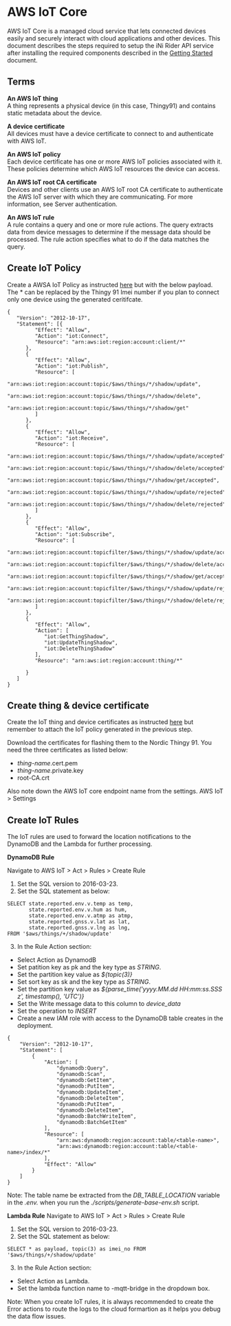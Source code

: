 # AWS IoT Core

AWS IoT Core is a managed cloud service that lets connected devices easily and securely interact with cloud applications and other devices. This document describes the steps required to setup the iNi Rider API service after installing the required components described in the [Getting Started](GettingStarted.md#deployment) document. 

## Terms 
**An AWS IoT thing**  
A thing represents a physical device (in this case, Thingy91) and contains static metadata about the device.

**A device certificate**  
All devices must have a device certificate to connect to and authenticate with AWS IoT.

**An AWS IoT policy**  
Each device certificate has one or more AWS IoT policies associated with it. These policies determine which AWS IoT resources the device can access.

**An AWS IoT root CA certificate**  
Devices and other clients use an AWS IoT root CA certificate to authenticate the AWS IoT server with which they are communicating. For more information, see Server authentication.

**An AWS IoT rule**  
A rule contains a query and one or more rule actions. The query extracts data from device messages to determine if the message data should be processed. The rule action specifies what to do if the data matches the query.

## Create IoT Policy
Create a AWSA IoT Policy as instructed [here](https://docs.aws.amazon.com/iot/latest/developerguide/iot-moisture-policy.html) but with the below payload. The * can be replaced by the Thingy 91 Imei number if you plan to connect only one device using the generated ceritifcate.
```
{
   "Version": "2012-10-17",
   "Statement": [{
         "Effect": "Allow",
         "Action": "iot:Connect",
         "Resource": "arn:aws:iot:region:account:client/*"
      },
      {
         "Effect": "Allow",
         "Action": "iot:Publish",
         "Resource": [
            "arn:aws:iot:region:account:topic/$aws/things/*/shadow/update",
            "arn:aws:iot:region:account:topic/$aws/things/*/shadow/delete",
            "arn:aws:iot:region:account:topic/$aws/things/*/shadow/get"
         ]
      },
      {
         "Effect": "Allow",
         "Action": "iot:Receive",
         "Resource": [
            "arn:aws:iot:region:account:topic/$aws/things/*/shadow/update/accepted",
            "arn:aws:iot:region:account:topic/$aws/things/*/shadow/delete/accepted",
            "arn:aws:iot:region:account:topic/$aws/things/*/shadow/get/accepted",
            "arn:aws:iot:region:account:topic/$aws/things/*/shadow/update/rejected",
            "arn:aws:iot:region:account:topic/$aws/things/*/shadow/delete/rejected"
         ]
      },
      {
         "Effect": "Allow",
         "Action": "iot:Subscribe",
         "Resource": [
            "arn:aws:iot:region:account:topicfilter/$aws/things/*/shadow/update/accepted",
            "arn:aws:iot:region:account:topicfilter/$aws/things/*/shadow/delete/accepted",
            "arn:aws:iot:region:account:topicfilter/$aws/things/*/shadow/get/accepted",
            "arn:aws:iot:region:account:topicfilter/$aws/things/*/shadow/update/rejected",
            "arn:aws:iot:region:account:topicfilter/$aws/things/*/shadow/delete/rejected"
         ]
      },
      {
         "Effect": "Allow",
         "Action": [
            "iot:GetThingShadow",
            "iot:UpdateThingShadow",
            "iot:DeleteThingShadow"
         ],
         "Resource": "arn:aws:iot:region:account:thing/*"

      }
   ]
}
```

## Create thing & device certificate
Create the IoT thing and device certificates as instructed [here](https://docs.aws.amazon.com/iot/latest/developerguide/iot-moisture-create-thing.html) but remember to attach the IoT policy generated in the previous step.

Download the certificates for flashing them to the Nordic Thingy 91. You need the three certificates as listed below:
  - *thing-name*.cert.pem
  - *thing-name*.private.key
  - root-CA.crt

  Also note down the AWS IoT core endpoint name from the settings. AWS IoT > Settings

## Create IoT Rules
The IoT rules are used to forward the location notifications to the DynamoDB and the Lambda for further processing.

**DynamoDB Rule**

Navigate to AWS IoT > Act > Rules > Create Rule

1. Set the SQL version to 2016-03-23.
2. Set the SQL statement as below:
```
SELECT state.reported.env.v.temp as temp,
       state.reported.env.v.hum as hum,
       state.reported.env.v.atmp as atmp,
       state.reported.gnss.v.lat as lat,
       state.reported.gnss.v.lng as lng,
FROM '$aws/things/+/shadow/update'
```
3. In the Rule Action section:
- Select Action as DynamodB
- Set patition key as pk and the key type as *STRING*.
- Set the partition key value as *${topic(3)}*
- Set sort key as sk and the key type as *STRING*.
- Set the partition key value as *${parse_time('yyyy.MM.dd HH:mm:ss.SSS z', timestamp(), 'UTC')}*
- Set the Write message data to this column to *device_data*
- Set the operation to *INSERT*
- Create a new IAM role with access to the DynamoDB table creates in the deployment. 
```
{
    "Version": "2012-10-17",
    "Statement": [
        {
            "Action": [
                "dynamodb:Query",
                "dynamodb:Scan",
                "dynamodb:GetItem",
                "dynamodb:PutItem",
                "dynamodb:UpdateItem",
                "dynamodb:DeleteItem",
                "dynamodb:PutItem",
                "dynamodb:DeleteItem",
                "dynamodb:BatchWriteItem",
                "dynamodb:BatchGetItem"
            ],
            "Resource": [
                "arn:aws:dynamodb:region:account:table/<table-name>",
                "arn:aws:dynamodb:region:account:table/<table-name>/index/*"
            ],
            "Effect": "Allow"
        }
    ]
}
```
Note: The table name be extracted from the *DB_TABLE_LOCATION* variable in the *.env.<stage-name>* when you run the *./scripts/generate-base-env.sh* script. 

**Lambda Rule**
Navigate to AWS IoT > Act > Rules > Create Rule

1. Set the SQL version to 2016-03-23.
2. Set the SQL statement as below:
```
SELECT * as payload, topic(3) as imei_no FROM '$aws/things/+/shadow/update'
```
3. In the Rule Action section:
- Select Action as Lambda.
- Set the lambda function name to <application-name-stage>-mqtt-bridge in the dropdown box.

Note: When you create IoT rules, it is always recommended to create the Error actions to route the logs to the cloud formartion as it helps you debug the data flow issues.